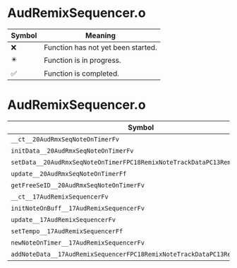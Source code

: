 # AudRemixSequencer.o
| Symbol | Meaning 
| ------------- | ------------- 
| :x: | Function has not yet been started. 
| :eight_pointed_black_star: | Function is in progress. 
| :white_check_mark: | Function is completed. 


# AudRemixSequencer.o
| Symbol | Decompiled? |
| ------------- | ------------- |
| `__ct__20AudRmxSeqNoteOnTimerFv` | :x: |
| `initData__20AudRmxSeqNoteOnTimerFv` | :x: |
| `setData__20AudRmxSeqNoteOnTimerFPC18RemixNoteTrackDataPC13RemixNoteData` | :x: |
| `update__20AudRmxSeqNoteOnTimerFf` | :x: |
| `getFreeSeID__20AudRmxSeqNoteOnTimerFv` | :x: |
| `__ct__17AudRemixSequencerFv` | :x: |
| `initNoteOnBuff__17AudRemixSequencerFv` | :x: |
| `update__17AudRemixSequencerFv` | :x: |
| `setTempo__17AudRemixSequencerFf` | :x: |
| `newNoteOnTimer__17AudRemixSequencerFv` | :x: |
| `addNoteData__17AudRemixSequencerFPC18RemixNoteTrackDataPC13RemixNoteData` | :x: |
